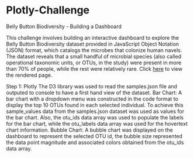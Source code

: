 # Plotly-Challenge

Belly Button Biodiversity - Building a Dashboard

This challenge involves building an interactive dashboard to explore the Belly Button Biodiversity dataset provided in JavaScript Object Notation (JSON) format, which catalogs the microbes that colonize human navels.
The dataset reveals that a small handful of microbial species (also called operational taxonomic units, or OTUs, in the study) were present in more than 70% of people, while the rest were relatively rare. Click [here](https://jonathanezeugo.github.io/Plotly-Challenge/StarterCode/index.html) to view the rendered page.

Step 1: Plotly
The D3 library was used to read the samples.json file and outputed to console to have a first hand view of the dataset.
Bar Chart:
A bar chart with a dropdown menu was constructed in the code format to display the top 10 OTUs found in each selected individual. To achieve this sample_values data from the samples.json dataset was used as values for the bar chart.
Also, the otu_ids data array was used to populate the labels for the bar chart, while the otu_labels data array was used for the hovertext chart information.
Bubble Chart:
A bubble chart was displayed on the dashboard to represent the selected OTU id, the bubble size represented the data point magnitude and associated colors obtained from the otu_ids data array. 